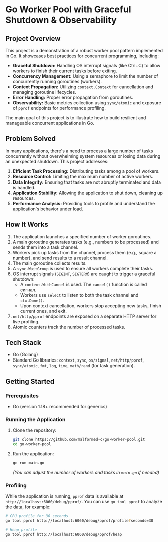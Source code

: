 # Go Worker Pool with Graceful Shutdown & Observability

## Project Overview

This project is a demonstration of a robust worker pool pattern implemented in Go. It showcases best practices for concurrent programming, including:

*   **Graceful Shutdown:** Handling OS interrupt signals (like Ctrl+C) to allow workers to finish their current tasks before exiting.
*   **Concurrency Management:** Using a semaphore to limit the number of concurrently running goroutines (workers).
*   **Context Propagation:** Utilizing `context.Context` for cancellation and managing goroutine lifecycles.
*   **Error Handling:** Proper error propagation from goroutines.
*   **Observability:** Basic metrics collection using `sync/atomic` and exposure of `pprof` endpoints for performance profiling.

The main goal of this project is to illustrate how to build resilient and manageable concurrent applications in Go.

## Problem Solved

In many applications, there's a need to process a large number of tasks concurrently without overwhelming system resources or losing data during an unexpected shutdown. This project addresses:

1.  **Efficient Task Processing:** Distributing tasks among a pool of workers.
2.  **Resource Control:** Limiting the maximum number of active workers.
3.  **Data Integrity:** Ensuring that tasks are not abruptly terminated and data is handled.
4.  **Application Stability:** Allowing the application to shut down, cleaning up resources.
5.  **Performance Analysis:** Providing tools to profile and understand the application's behavior under load.

## How It Works

1.  The application launches a specified number of worker goroutines.
2.  A main goroutine generates tasks (e.g., numbers to be processed) and sends them into a task channel.
3.  Workers pick up tasks from the channel, process them (e.g., square a number), and send results to a result channel.
4.  The main goroutine collects results.
5.  A `sync.WaitGroup` is used to ensure all workers complete their tasks.
6.  OS interrupt signals (`SIGINT`, `SIGTERM`) are caught to trigger a graceful shutdown:
    *   A `context.WithCancel` is used. The `cancel()` function is called сигнал.
    *   Workers use `select` to listen to both the task channel and `ctx.Done()`.
    *   Upon context cancellation, workers stop accepting new tasks, finish current ones, and exit.
7.  `net/http/pprof` endpoints are exposed on a separate HTTP server for live profiling.
8.  Atomic counters track the number of processed tasks.

## Tech Stack

*   Go (Golang)
*   Standard Go libraries: `context`, `sync`, `os/signal`, `net/http/pprof`, `sync/atomic`, `fmt`, `log`, `time`, `math/rand` (for task generation).

## Getting Started

### Prerequisites

*   Go (version 1.18+ recommended for generics)

### Running the Application

1.  Clone the repository:
    ```bash
    git clone https://github.com/malformed-c/go-worker-pool.git
    cd go-worker-pool
    ```
2.  Run the application:
    ```bash
    go run main.go
    ```
    *(You can adjust the number of workers and tasks in `main.go` if needed)*

### Profiling

While the application is running, `pprof` data is available at `http://localhost:6060/debug/pprof/`.
You can use `go tool pprof` to analyze the data, for example:
```bash
# CPU profile for 30 seconds
go tool pprof http://localhost:6060/debug/pprof/profile?seconds=30

# Heap profile
go tool pprof http://localhost:6060/debug/pprof/heap
```
